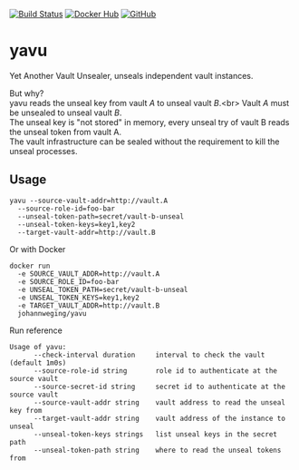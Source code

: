 [![Build Status](https://ci.sysexit.com/api/badges/JohannWeging/yavu/status.svg)](https://ci.sysexit.com/JohannWeging/yavu) [![Docker Hub](https://img.shields.io/badge/docker-container-blue.svg?longCache=true&style=flat-square)](https://hub.docker.com/r/johannweging/yavu) [![GitHub](https://img.shields.io/badge/github-repo-blue.svg?longCache=true&style=flat-square)](https://github.com/JohannWeging/yavu)

# yavu
Yet Another Vault Unsealer, unseals independent vault instances.

But why?<br/>
yavu reads the unseal key from vault *A* to unseal vault *B*.<br\>
Vault *A* must be unsealed to unseal vault *B*.<br/>
The unseal key is "not stored" in memory, every unseal try of vault B reads the unseal token from vault A.<br/>
The vault infrastructure can be sealed without the requirement to kill the unseal processes.<br/>

## Usage
```
yavu --source-vault-addr=http://vault.A
  --source-role-id=foo-bar
  --unseal-token-path=secret/vault-b-unseal
  --unseal-token-keys=key1,key2
  --target-vault-addr=http://vault.B
```
Or with Docker
```
docker run
  -e SOURCE_VAULT_ADDR=http://vault.A
  -e SOURCE_ROLE_ID=foo-bar
  -e UNSEAL_TOKEN_PATH=secret/vault-b-unseal
  -e UNSEAL_TOKEN_KEYS=key1,key2
  -e TARGET_VAULT_ADDR=http://vault.B
  johannweging/yavu
```
Run reference
```
Usage of yavu:
      --check-interval duration     interval to check the vault (default 1m0s)
      --source-role-id string       role id to authenticate at the source vault
      --source-secret-id string     secret id to authenticate at the source vault
      --source-vault-addr string    vault address to read the unseal key from
      --target-vault-addr string    vault address of the instance to unseal
      --unseal-token-keys strings   list unseal keys in the secret path
      --unseal-token-path string    where to read the unseal tokens from
```

